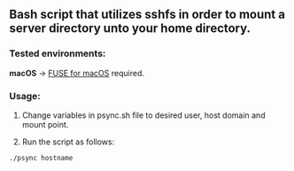 ## Bash script that utilizes sshfs in order to mount a server directory unto your home directory.  

### Tested environments:
__macOS__ -> [FUSE for macOS](https://osxfuse.github.io/) required.
    
### Usage: 
1. Change variables in psync.sh file to desired user, host domain and mount point.
    
2. Run the script as follows:
        
```
./psync hostname
```
